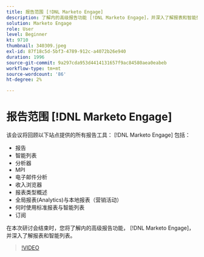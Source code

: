 ```yaml
---
title: 报告范围 [!DNL Marketo Engage]
description: 了解内的高级报告功能 [!DNL Marketo Engage]，并深入了解报表和智能列表。
solution: Marketo Engage
role: User
level: Beginner
kt: 9710
thumbnail: 340309.jpeg
exl-id: 87f18c5d-5bf3-4789-912c-a4072b26e940
duration: 1996
source-git-commit: 9a297cda953d4414131657f9ac84580aea0eabeb
workflow-type: tm+mt
source-wordcount: '86'
ht-degree: 2%

---
```


# 报告范围 [!DNL Marketo Engage]

该会议将回顾以下站点提供的所有报告工具： [!DNL Marketo Engage] 包括：

* 报告
* 智能列表
* 分析器
* MPI
* 电子邮件分析
* 收入浏览器
* 报表类型概述
* 全局报表(Analytics)与本地报表（营销活动）
* 何时使用标准报表与智能列表
* 订阅

在本次研讨会结束时，您将了解内的高级报告功能， [!DNL Marketo Engage]，并深入了解报表和智能列表。

>[!VIDEO](https://video.tv.adobe.com/v/340309/?quality=12&learn=on)
